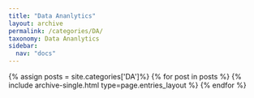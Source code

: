 ```yaml
---
title: "Data Ananlytics"
layout: archive
permalink: /categories/DA/
taxonomy: Data Ananlytics
sidebar:
  nav: "docs"
---
```


{% assign posts = site.categories['DA']%}
{% for post in posts %}
  {% include archive-single.html type=page.entries_layout %}
{% endfor %}
